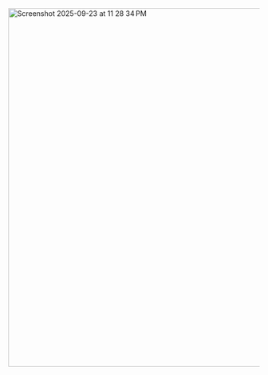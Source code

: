 <img width="991" height="719" alt="Screenshot 2025-09-23 at 11 28 34 PM" src="https://github.com/user-attachments/assets/1c6c965f-b144-4619-b5b4-e208ec19e8ef" />

